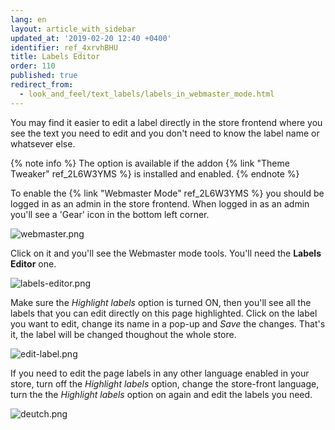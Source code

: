 ```yaml
---
lang: en
layout: article_with_sidebar
updated_at: '2019-02-20 12:40 +0400'
identifier: ref_4xrvhBHU
title: Labels Editor
order: 110
published: true
redirect_from:
  - look_and_feel/text_labels/labels_in_webmaster_mode.html
---
```

You may find it easier to edit a label directly in the store frontend where you see the text you need to edit and you don't need to know the label name or whatsever else. 

{% note info %}
The option is available if the addon {% link "Theme Tweaker" ref_2L6W3YMS %} is installed and enabled.
{% endnote %}

To enable the {% link "Webmaster Mode" ref_2L6W3YMS %} you should be logged in as an admin in the store frontend. When logged in as an admin you'll see a 'Gear' icon in the bottom left corner.

![webmaster.png]({{site.baseurl}}/attachments/ref_IyGxQ1DN/webmaster.png)

Click on it and you'll see the Webmaster mode tools. You'll need the **Labels Editor** one. 

![labels-editor.png]({{site.baseurl}}/attachments/ref_IyGxQ1DN/labels-editor.png)

Make sure the _Highlight labels_ option is turned ON, then you'll see all the labels that you can edit directly on this page highlighted. Click on the label you want to edit, change its name in a pop-up and _Save_ the changes. That's it, the label will be changed thoughout the whole store. 

![edit-label.png]({{site.baseurl}}/attachments/ref_IyGxQ1DN/edit-label.png)

If you need to edit the page labels in any other language enabled in your store, turn off the _Highlight labels_ option, change the store-front language, turn the the _Highlight labels_ option on again and edit the labels you need.

![deutch.png]({{site.baseurl}}/attachments/ref_IyGxQ1DN/deutch.png)
